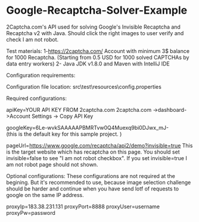 # Google-Recaptcha-Solver-Example
2Captcha.com's API used for solving Google's Invisible Recaptcha and Recaptcha v2 with Java. Should click the right images to user verify and check I am not robot.


Test materials:
  1-https://2captcha.com/ Account with minimum 3$ balance for 1000 Recaptcha. (Starting from 0.5 USD for 1000
solved CAPTCHAs by data entry workers)
  2- Java JDK v1.8.0 and Maven with IntelliJ IDE
  
 Configuration requirements:
 
  Configuration file location: src\test\resources\config.properties

  Required configurations:

  apiKey=YOUR API KEY FROM 2captcha.com 
  2captcha.com ->dashboard->Account Settings -> Copy API Key

  googleKey=6Le-wvkSAAAAAPBMRTvw0Q4Muexq9bi0DJwx_mJ-  
  (this is the default key for this sample project. )

  pageUrl=https://www.google.com/recaptcha/api2/demo?invisible=true
  This is the target website which has recaptcha on this page. You should set invisible=false to see "I am not robot checkbox". If you set invisible=true  I am not robot page should not shown.


  Optional configurations:
  These configurations are not required at the begining. But it's recommended to use, because image selection challenge should be harder and continue when you have send lotf of requests to google on the same IP address.
  
proxyIp=183.38.231.131
proxyPort=8888
proxyUser=username
proxyPw=password

  
